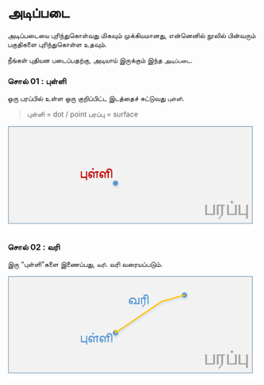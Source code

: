 # அடிப்படை

அடிப்படையை புரிந்துகொள்வது மிகவும் முக்கியமானது, என்னெனில் நூலில் பின்வரும் பகுதிகளை புரிந்துகொள்ள உதவும்.

நீங்கள் புதியன படைப்பதற்கு, அடியாய்  இருக்கும் இந்த  `அடிப்படை`.

### சொல் 01 : புள்ளி
ஒரு பரப்பில்  உள்ள ஒரு குறிப்பிட்ட இடத்தைச் சுட்டுவது `புள்ளி`.
 
> புள்ளி  = dot / point 
> பரப்பு  = surface

![](Point.png)


### சொல் 02 : வரி
இரு “புள்ளி”களை இணைப்பது,  `வரி`. வரி  வரையப்படும். 


![](Line.png)